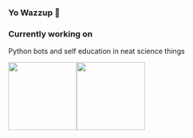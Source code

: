 ### Yo Wazzup 👋

<h3>Currently working on</h3>
<p>Python bots and self education in neat science things</p>

<a href="https://cforcomputer.github.io"><img height="137px" src="https://github-readme-stats-sigma-five.vercel.app/api?username=cforcomputer&hide_title=true&hide_border=true&show_icons=true&include_all_commits=true&count_private=true&line_height=21&text_color=000&icon_color=000&bg_color=0,ea6161,ffc64d,fffc4d,52fa5a&theme=graywhite" /><!-- wi*quL3fcV --><img height="137px" src="https://github-readme-stats-sigma-five.vercel.app/api/top-langs/?username=cforcomputer&hide=html&hide_title=true&hide_border=true&layout=compact&langs_count=6&exclude_repo=comp426,Redventures-Movie-Quotes&text_color=000&icon_color=fff&bg_color=0,52fa5a,4dfcff,c64dff&theme=graywhite" /></a>


